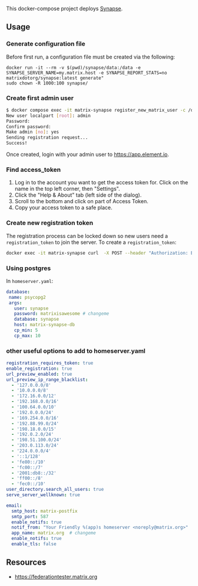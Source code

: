 This docker-compose project deploys [Synapse](https://github.com/element-hq/synapse).

## Usage

### Generate configuration file

Before first run, a configuration file must be created via the following:

```
docker run -it --rm -v $(pwd)/synapse/data:/data -e SYNAPSE_SERVER_NAME=my.matrix.host -e SYNAPSE_REPORT_STATS=no matrixdotorg/synapse:latest generate"
sudo chown -R 1000:100 synapse/
```

### Create first admin user

```sh
$ docker compose exec -it matrix-synapse register_new_matrix_user -c /data/homeserver.yaml
New user localpart [root]: admin
Password:
Confirm password:
Make admin [no]: yes
Sending registration request...
Success!
```

Once created, login with your admin user to <https://app.element.io>.

### Find access_token

1. Log in to the account you want to get the access token for. Click on the name in the top left corner, then "Settings".
1. Click the "Help & About" tab (left side of the dialog).
1. Scroll to the bottom and click on <click to reveal> part of Access Token.
1. Copy your access token to a safe place.

### Create new registration token

The registration process can be locked down so new users need a `registration_token` to join the server. To create a `registration_token`:

```sh
docker exec -it matrix-synapse curl  -X POST --header "Authorization: Bearer <access_token>" --data '{"length": 64}' localhost:8008/_synapse/admin/v1/registration_tokens/new
```

### Using postgres

In `homeserver.yaml`:

```yaml
database:
 name: psycopg2
 args:
   user: synapse
   password: matrixisawesome # changeme
   database: synapse
   host: matrix-synapse-db
   cp_min: 5
   cp_max: 10
```

### other useful options to add to homeserver.yaml

```yaml
registration_requires_token: true
enable_registration: true
url_preview_enabled: true
url_preview_ip_range_blacklist:
  - '127.0.0.0/8'
  - '10.0.0.0/8'
  - '172.16.0.0/12'
  - '192.168.0.0/16'
  - '100.64.0.0/10'
  - '192.0.0.0/24'
  - '169.254.0.0/16'
  - '192.88.99.0/24'
  - '198.18.0.0/15'
  - '192.0.2.0/24'
  - '198.51.100.0/24'
  - '203.0.113.0/24'
  - '224.0.0.0/4'
  - '::1/128'
  - 'fe80::/10'
  - 'fc00::/7'
  - '2001:db8::/32'
  - 'ff00::/8'
  - 'fec0::/10'
user_directory.search_all_users: true
serve_server_wellknown: true

email:
  smtp_host: matrix-postfix
  smtp_port: 587
  enable_notifs: true
  notif_from: "Your Friendly %(app)s homeserver <noreply@matrix.org>"  # changeme
  app_name: matrix.org  # changeme
  enable_notifs: true
  enable_tls: false
```

## Resources

- https://federationtester.matrix.org
